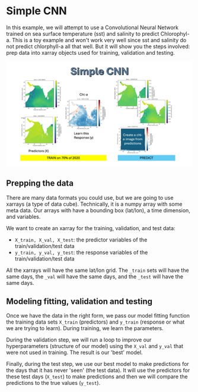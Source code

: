 # Simple CNN

In this example, we will attempt to use a Convolutional Neural Network trained on sea surface temperature (sst) and salinity to predict Chlorophyl-a. This is a toy example and won't work very well since sst and salinity do not predict chlorphyll-a all that well. But it will show you the steps involved: prep data into xarray objects used for training, validation and testing.

![](images/simple_cnn.jpg)

## Prepping the data

There are many data formats you could use, but we are going to use xarrays (a type of data cube). Technically, it is a numpy array with some meta data. Our arrays with have a bounding box (lat/lon), a time dimension, and variables.

We want to create an xarray for the training, validation, and test data:

- `X_train, X_val, X_test`: the predictor variables of the train/validation/test data
- `y_train, y_val, y_test`: the response variables of the train/validation/test data

All the xarrays will have the same lat/lon grid. The `_train` sets will have the same days, the `_val` will have the same days, and the `_test` will have the same days.

## Modeling fitting, validation and testing

Once we have the data in the right form, we pass our model fitting function the training data sets `X_train` (predictors) and `y_train` (response or what we are trying to learn). During training, we learn the parameters.

During the validation step, we will run a loop to improve our hyperparameters (structure of our model) using the `X_val` and `y_val` that were not used in training. The result is our 'best' model.

Finally, during the test step, we use our best model to make predictions for the days that it has never 'seen' (the test data). It will use the predictors for these test days (`X_test`) to make predictions and then we will compare the predictions to the true values (`y_test`).